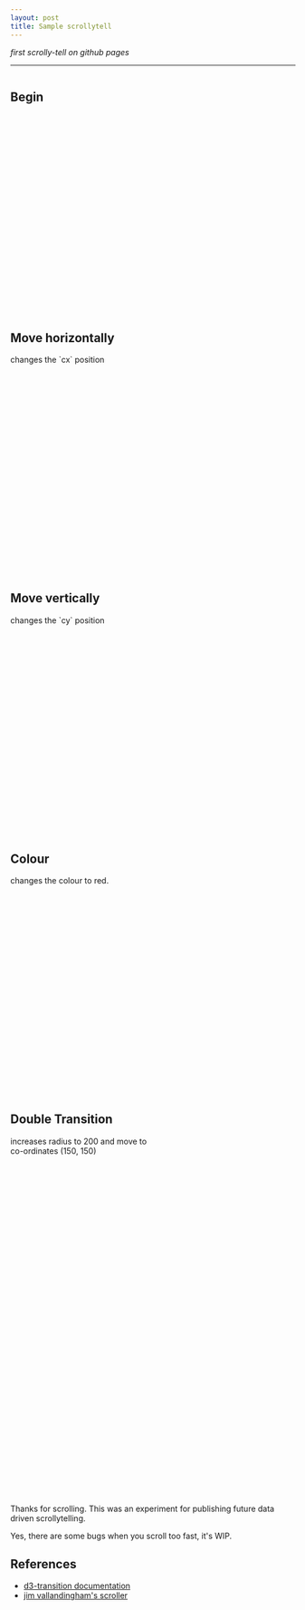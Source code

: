 ```yaml
---
layout: post
title: Sample scrollytell
---
```


*first scrolly-tell on github pages*

-----

<style type="text/css">

  .container {
    width: 890px;
  }

  .sections {
    position: relative;
    display: inline-block;
    width: 250px;
    top: 0px;
    z-index: 90;
    padding-bottom: 200px;
  }

  .step {
    margin-bottom: 400px;
  }

  .vis {
    display: inline-block;
    position: fixed;
    top: 160px;
    right: 50px;
    z-index: 1;
    margin-left: 0;
  }

</style>

<div class="container">
  <div class="sections">
    <div class='vis'>
      <svg></svg>
    </div>
    <section class="step">
      <div class="title"><h2>Begin</h2></div>
    </section>
    <section class="step">
      <div class="title"><h2>Move horizontally</h2></div>
        changes the `cx` position
    </section>
    <section class="step">
      <div class="title"><h2>Move vertically</h2></div>
      changes the `cy` position
    </section>
    <section class="step">
      <div class="title"><h2>Colour</h2></div>
        changes the colour to red.
    </section>
    <section class="step">
      <div class="title"><h2>Double Transition</h2></div>
        increases radius to 200 and move
        to co-ordinates (150, 150)
    </section>
  </div>
</div>


Thanks for scrolling. This was an experiment for publishing future data driven scrollytelling.

Yes, there are some bugs when you scroll too fast, it's WIP.


## References

- [d3-transition documentation](https://github.com/d3/d3-transition)
- [jim vallandingham's scroller](https://vallandingham.me/scroller.html)

<script type="text/javascript" src="{{ site.baseurl }}/assets/js/scroller.js"></script>
<script type="text/javascript">

  var sections = d3.selectAll('.step');
  var viz = d3.select('.vis');
  var sectionPositions = [];    // list of section title's `top` position
  var startPos, currentIndex = -1;
  var dispatch = d3.dispatch('active', 'progress');
  var activateFunctions = [];

  // gather all the section positions
  sections.each(function(d, i) {
    var top = this.getBoundingClientRect().top;
    if(i === 0) {
      startPos = top;
    }
    sectionPositions.push(top - startPos);
  })


  // detect the current position of the page
  d3.select(window)
    .on("scroll.scroller", position);

  function position() {
    var pos = window.pageYOffset - 10;
    var sectionIndex = d3.bisect(sectionPositions, pos);
    sectionIndex = Math.min(sections.size() - 1, sectionIndex);

    if(currentIndex !== sectionIndex) {
      // @v4 you now `.call` the dispatch callback
      dispatch.call('active', this, sectionIndex);
      currentIndex = sectionIndex;
    }

    console.log('title ' + (currentIndex + 1));

    // to track progress between two sections, will range between 0.0 - 1.0
    var prevIndex = Math.max(sectionIndex - 1, 0);
    var prevTop = sectionPositions[prevIndex];
    var progress = (pos - prevTop) / (sectionPositions[sectionIndex] - prevTop);
    // @v4 you now `.call` the dispatch callback
    dispatch.call('progress', this, currentIndex, progress);
  }

  // create a function on which you will enable the event registered
  function scroll() {}
  scroll.on = function(action, callback) {
    dispatch.on(action, callback);
  };

  // callback for the 'active' event
  scroll.on('active', function(ind) {
    // viz.html('title' + (ind + 1))
    console.log('title', (ind + 1))
    activateFunctions[ind]();
  })

  // callback for the 'progress' event
  scroll.on('progress', function(ind, pro) {
  })

  activateFunctions[0] = step0;
  activateFunctions[1] = step1;
  activateFunctions[2] = step2;
  activateFunctions[3] = step3;
  activateFunctions[4] = step4;

  /* BASE setup */

  var t = d3.transition()
    .duration(750)
    .ease(d3.easeCircle)
  var svg = d3.select('.vis svg');
  var width = 500;
  var height = 420;
  var margin = { top: 0, left: 20, bottom: 40, right: 10 };

  svg.attr('width', width + margin.left + margin.right);
  svg.attr('height', height + margin.top + margin.bottom);
  svg.append('g');

  g = svg.select('g')
    .attr('transform', 'translate(' + margin.left + ',' + margin.top + ')');

  var circle = g.append('circle')
    .attr('cx', 50)
    .attr('cy', 100)
    .attr('r', 50)
    .attr('fill', 'steelblue')

  function step0() {
    console.log('step 0')
    circle.transition(t)
      .attr('cx', 50)

  }

  function step1() {
    console.log('step 1')
    circle.transition(t)
      .attr('cx', 300)
      .attr('cy', 100)
      .attr('r', 50)
      .attr('fill', 'steelblue')
  }
  function step2() {
    console.log('step 2')
    circle.transition(t)
      .attr('cx', 300)
      .attr('cy', 300)
      .attr('r', 50)
      .attr('fill', 'steelblue')
  }
  function step3() {
    console.log('step 3')
    circle.transition(t)
      .attr('cx', 300)
      .attr('cy', 300)
      .attr('r', 50)
      .attr('fill', 'red')
  }
  function step4() {
    console.log('step 4')
    circle.transition(t)
      .attr('cx', 150)
      .attr('cy', 150)
      .attr('r', 100)
      .attr('fill', 'red')
  }
</script>